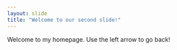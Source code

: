 ```yaml
---
layout: slide
title: "Welcome to our second slide!"
---
```

Welcome to my homepage.
Use the left arrow to go back!
